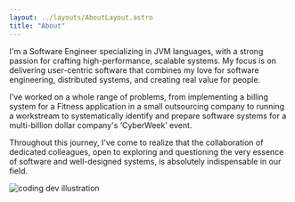 ```yaml
---
layout: ../layouts/AboutLayout.astro
title: "About"
---
```


I'm a Software Engineer specializing in JVM languages, with a strong passion for crafting high-performance, scalable systems. My focus is on delivering user-centric software that combines my love for software engineering, distributed systems, and creating real value for people.

I’ve worked on a whole range of problems, from implementing a billing system for a Fitness application in a small outsourcing company to running a workstream to systematically identify and prepare software systems for a multi-billion dollar company's ‘CyberWeek’ event.

Throughout this journey, I've come to realize that the collaboration of dedicated colleagues, open to exploring and questioning the very essence of software and well-designed systems, is absolutely indispensable in our field.

<div>
  <img src="/assets/dev.svg" class="sm:w-1/2 mx-auto" alt="coding dev illustration">
</div>
